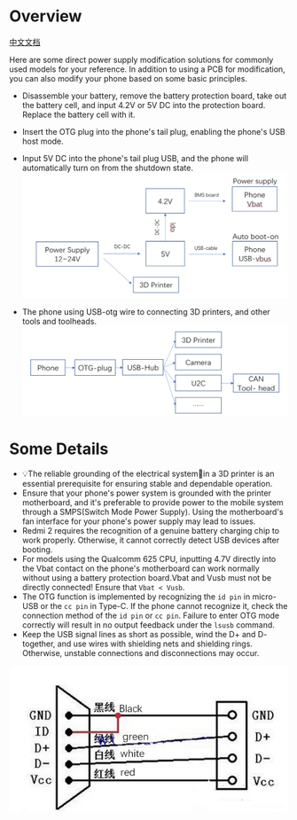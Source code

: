 # Overview
[中文文档](./README_CN.md)

Here are some direct power supply modification solutions for commonly used models for your reference. In addition to using a PCB for modification, you can also modify your phone based on some basic principles.

- Disassemble your battery, remove the battery protection board, take out the battery cell, and input 4.2V or 5V DC into the protection board. Replace the battery cell with it.
- Insert the OTG plug into the phone's tail plug, enabling the phone's USB host mode.
- Input 5V DC into the phone's tail plug USB, and the phone will automatically turn on from the shutdown state.
![power](./power.png)

- The phone using USB-otg wire to connecting 3D printers, and other tools and toolheads.
![connect](./connect.png)

# Some Details
- 💡The reliable grounding of the electrical system🔌in a 3D printer is an essential prerequisite for ensuring stable and dependable operation.
- Ensure that your phone's power system is grounded with the printer motherboard, and it's preferable to provide power to the mobile system through a SMPS(Switch Mode Power Supply). Using the motherboard's fan interface for your phone's power supply may lead to issues.
- Redmi 2 requires the recognition of a genuine battery charging chip to work properly. Otherwise, it cannot correctly detect USB devices after booting.
- For models using the Qualcomm 625 CPU, inputting 4.7V directly into the Vbat contact on the phone's motherboard can work normally without using a battery protection board.Vbat and Vusb must not be directly connected! Ensure that `Vbat < Vusb`.
- The OTG function is implemented by recognizing the `id pin` in micro-USB or the `cc pin` in Type-C. If the phone cannot recognize it, check the connection method of the `id pin` or `cc pin`. Failure to enter OTG mode correctly will result in no output feedback under the `lsusb` command.
- Keep the USB signal lines as short as possible, wind the D+ and D- together, and use wires with shielding nets and shielding rings. Otherwise, unstable connections and disconnections may occur.

![otg](./otg.png)
